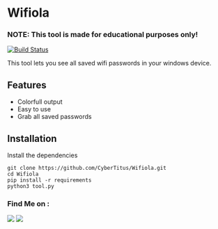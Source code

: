 # Wifiola

<h3>NOTE: This tool is made for educational purposes only!</h3>


[![Build Status](https://travis-ci.org/joemccann/dillinger.svg?branch=master)](https://travis-ci.org/joemccann/dillinger)

This tool lets you see all saved wifi passwords in your windows device.  
## Features
- Colorfull output
- Easy to use
- Grab all saved passwords

## Installation
Install the dependencies

```
git clone https://github.com/CyberTitus/Wifiola.git
cd Wifiola
pip install -r requirements
python3 tool.py
```

### Find Me on :
<p align="left">
  <a href="https://github.com/CyberTitus" target="_blank"><img src="https://img.shields.io/badge/Github-CyberTitus-green?style=for-the-badge&logo=github"></a>
  <a href="https://www.instagram.com/CyberTitus" target="_blank"><img src="https://img.shields.io/badge/IG-%40CyberTitus-red?style=for-the-badge&logo=instagram"></a></p> 
